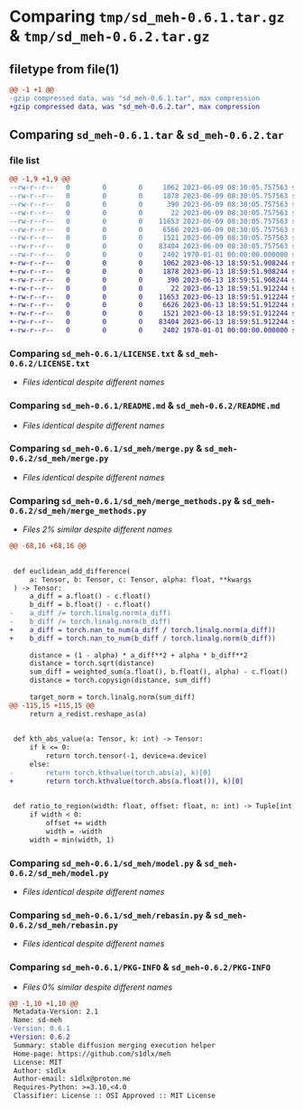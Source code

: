 # Comparing `tmp/sd_meh-0.6.1.tar.gz` & `tmp/sd_meh-0.6.2.tar.gz`

## filetype from file(1)

```diff
@@ -1 +1 @@
-gzip compressed data, was "sd_meh-0.6.1.tar", max compression
+gzip compressed data, was "sd_meh-0.6.2.tar", max compression
```

## Comparing `sd_meh-0.6.1.tar` & `sd_meh-0.6.2.tar`

### file list

```diff
@@ -1,9 +1,9 @@
--rw-r--r--   0        0        0     1062 2023-06-09 08:30:05.757563 sd_meh-0.6.1/LICENSE.txt
--rw-r--r--   0        0        0     1878 2023-06-09 08:30:05.757563 sd_meh-0.6.1/README.md
--rw-r--r--   0        0        0      390 2023-06-09 08:30:05.757563 sd_meh-0.6.1/pyproject.toml
--rw-r--r--   0        0        0       22 2023-06-09 08:30:05.757563 sd_meh-0.6.1/sd_meh/__init__.py
--rw-r--r--   0        0        0    11653 2023-06-09 08:30:05.757563 sd_meh-0.6.1/sd_meh/merge.py
--rw-r--r--   0        0        0     6566 2023-06-09 08:30:05.757563 sd_meh-0.6.1/sd_meh/merge_methods.py
--rw-r--r--   0        0        0     1521 2023-06-09 08:30:05.757563 sd_meh-0.6.1/sd_meh/model.py
--rw-r--r--   0        0        0    83404 2023-06-09 08:30:05.757563 sd_meh-0.6.1/sd_meh/rebasin.py
--rw-r--r--   0        0        0     2402 1970-01-01 00:00:00.000000 sd_meh-0.6.1/PKG-INFO
+-rw-r--r--   0        0        0     1062 2023-06-13 18:59:51.908244 sd_meh-0.6.2/LICENSE.txt
+-rw-r--r--   0        0        0     1878 2023-06-13 18:59:51.908244 sd_meh-0.6.2/README.md
+-rw-r--r--   0        0        0      390 2023-06-13 18:59:51.908244 sd_meh-0.6.2/pyproject.toml
+-rw-r--r--   0        0        0       22 2023-06-13 18:59:51.912244 sd_meh-0.6.2/sd_meh/__init__.py
+-rw-r--r--   0        0        0    11653 2023-06-13 18:59:51.912244 sd_meh-0.6.2/sd_meh/merge.py
+-rw-r--r--   0        0        0     6626 2023-06-13 18:59:51.912244 sd_meh-0.6.2/sd_meh/merge_methods.py
+-rw-r--r--   0        0        0     1521 2023-06-13 18:59:51.912244 sd_meh-0.6.2/sd_meh/model.py
+-rw-r--r--   0        0        0    83404 2023-06-13 18:59:51.912244 sd_meh-0.6.2/sd_meh/rebasin.py
+-rw-r--r--   0        0        0     2402 1970-01-01 00:00:00.000000 sd_meh-0.6.2/PKG-INFO
```

### Comparing `sd_meh-0.6.1/LICENSE.txt` & `sd_meh-0.6.2/LICENSE.txt`

 * *Files identical despite different names*

### Comparing `sd_meh-0.6.1/README.md` & `sd_meh-0.6.2/README.md`

 * *Files identical despite different names*

### Comparing `sd_meh-0.6.1/sd_meh/merge.py` & `sd_meh-0.6.2/sd_meh/merge.py`

 * *Files identical despite different names*

### Comparing `sd_meh-0.6.1/sd_meh/merge_methods.py` & `sd_meh-0.6.2/sd_meh/merge_methods.py`

 * *Files 2% similar despite different names*

```diff
@@ -68,16 +68,16 @@
 
 
 def euclidean_add_difference(
     a: Tensor, b: Tensor, c: Tensor, alpha: float, **kwargs
 ) -> Tensor:
     a_diff = a.float() - c.float()
     b_diff = b.float() - c.float()
-    a_diff /= torch.linalg.norm(a_diff)
-    b_diff /= torch.linalg.norm(b_diff)
+    a_diff = torch.nan_to_num(a_diff / torch.linalg.norm(a_diff))
+    b_diff = torch.nan_to_num(b_diff / torch.linalg.norm(b_diff))
 
     distance = (1 - alpha) * a_diff**2 + alpha * b_diff**2
     distance = torch.sqrt(distance)
     sum_diff = weighted_sum(a.float(), b.float(), alpha) - c.float()
     distance = torch.copysign(distance, sum_diff)
 
     target_norm = torch.linalg.norm(sum_diff)
@@ -115,15 +115,15 @@
     return a_redist.reshape_as(a)
 
 
 def kth_abs_value(a: Tensor, k: int) -> Tensor:
     if k <= 0:
         return torch.tensor(-1, device=a.device)
     else:
-        return torch.kthvalue(torch.abs(a), k)[0]
+        return torch.kthvalue(torch.abs(a.float()), k)[0]
 
 
 def ratio_to_region(width: float, offset: float, n: int) -> Tuple[int, int, bool]:
     if width < 0:
         offset += width
         width = -width
     width = min(width, 1)
```

### Comparing `sd_meh-0.6.1/sd_meh/model.py` & `sd_meh-0.6.2/sd_meh/model.py`

 * *Files identical despite different names*

### Comparing `sd_meh-0.6.1/sd_meh/rebasin.py` & `sd_meh-0.6.2/sd_meh/rebasin.py`

 * *Files identical despite different names*

### Comparing `sd_meh-0.6.1/PKG-INFO` & `sd_meh-0.6.2/PKG-INFO`

 * *Files 0% similar despite different names*

```diff
@@ -1,10 +1,10 @@
 Metadata-Version: 2.1
 Name: sd-meh
-Version: 0.6.1
+Version: 0.6.2
 Summary: stable diffusion merging execution helper
 Home-page: https://github.com/s1dlx/meh
 License: MIT
 Author: s1dlx
 Author-email: s1dlx@proton.me
 Requires-Python: >=3.10,<4.0
 Classifier: License :: OSI Approved :: MIT License
```

